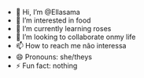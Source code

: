 - 👋 Hi, I’m @Ellasama
- 👀 I’m interested in food
- 🌱 I’m currently learning roses
- 💞️ I’m looking to collaborate onmy life
- 📫 How to reach me não interessa 
- 😄 Pronouns: she/theys
- ⚡ Fun fact: nothing

<!---
Ellasama/Ellasama is a ✨ special ✨ repository because its `README.md` (this file) appears on your GitHub profile.
You can click the Preview link to take a look at your changes.
--->
